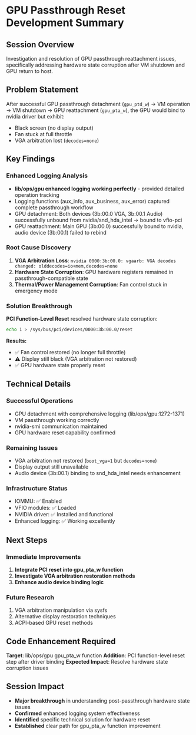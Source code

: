 # GPU Passthrough Reset Development Summary

## Session Overview
Investigation and resolution of GPU passthrough reattachment issues, specifically addressing hardware state corruption after VM shutdown and GPU return to host.

## Problem Statement
After successful GPU passthrough detachment (`gpu_ptd_w`) → VM operation → VM shutdown → GPU reattachment (`gpu_pta_w`), the GPU would bind to nvidia driver but exhibit:
- Black screen (no display output)
- Fan stuck at full throttle
- VGA arbitration lost (`decodes=none`)

## Key Findings

### Enhanced Logging Analysis
- **lib/ops/gpu enhanced logging working perfectly** - provided detailed operation tracking
- Logging functions (aux_info, aux_business, aux_error) captured complete passthrough workflow
- GPU detachment: Both devices (3b:00.0 VGA, 3b:00.1 Audio) successfully unbound from nvidia/snd_hda_intel → bound to vfio-pci
- GPU reattachment: Main GPU (3b:00.0) successfully bound to nvidia, audio device (3b:00.1) failed to rebind

### Root Cause Discovery
1. **VGA Arbitration Loss**: `nvidia 0000:3b:00.0: vgaarb: VGA decodes changed: olddecodes=io+mem,decodes=none`
2. **Hardware State Corruption**: GPU hardware registers remained in passthrough-compatible state
3. **Thermal/Power Management Corruption**: Fan control stuck in emergency mode

### Solution Breakthrough
**PCI Function-Level Reset** resolved hardware state corruption:
```bash
echo 1 > /sys/bus/pci/devices/0000:3b:00.0/reset
```

**Results:**
- ✅ Fan control restored (no longer full throttle)
- ⚠️ Display still black (VGA arbitration not restored)
- ✅ GPU hardware state properly reset

## Technical Details

### Successful Operations
- GPU detachment with comprehensive logging (lib/ops/gpu:1272-1371)
- VM passthrough working correctly
- nvidia-smi communication maintained
- GPU hardware reset capability confirmed

### Remaining Issues
- VGA arbitration not restored (`boot_vga=1` but `decodes=none`)
- Display output still unavailable
- Audio device (3b:00.1) binding to snd_hda_intel needs enhancement

### Infrastructure Status
- IOMMU: ✅ Enabled
- VFIO modules: ✅ Loaded
- NVIDIA driver: ✅ Installed and functional
- Enhanced logging: ✅ Working excellently

## Next Steps

### Immediate Improvements
1. **Integrate PCI reset into gpu_pta_w function**
2. **Investigate VGA arbitration restoration methods**
3. **Enhance audio device binding logic**

### Future Research
1. VGA arbitration manipulation via sysfs
2. Alternative display restoration techniques
3. ACPI-based GPU reset methods

## Code Enhancement Required
**Target**: lib/ops/gpu gpu_pta_w function
**Addition**: PCI function-level reset step after driver binding
**Expected Impact**: Resolve hardware state corruption issues

## Session Impact
- **Major breakthrough** in understanding post-passthrough hardware state issues
- **Confirmed** enhanced logging system effectiveness
- **Identified** specific technical solution for hardware reset
- **Established** clear path for gpu_pta_w function improvement